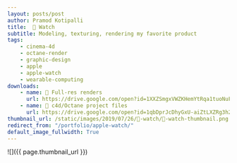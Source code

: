 ```yaml
---
layout: posts/post
author: Pramod Kotipalli
title:   Watch
subtitle: Modeling, texturing, rendering my favorite product
tags:
    - cinema-4d
    - octane-render
    - graphic-design
    - apple
    - apple-watch
    - wearable-computing
downloads:
    - name: 💾 Full-res renders
      url: https://drive.google.com/open?id=1XXZSmgxVWZKHemYtRqa1tuoNuFTTQryj
    - name: 🎥 c4d/Octane project files
      url: https://drive.google.com/open?id=1qbDprJcDhyGxU-aiZtLXZRg3h2eZRnVv
thumbnail_url: /static/images/2019/07/26/-watch/-watch-thumbnail.png
redirect_from: "/portfolio/apple-watch/"
default_image_fullwidth: True
---
```


![]({{ page.thumbnail_url }})
